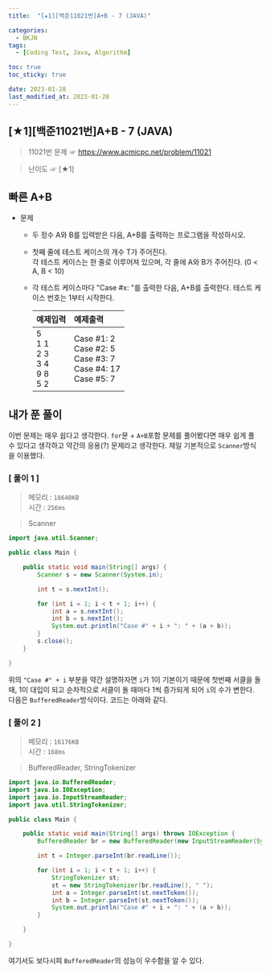 ```yaml
---
title:  "[★1][백준11021번]A+B - 7 (JAVA)" 

categories:
  - BKJN
tags:
  - [Coding Test, Java, Algorithm]

toc: true
toc_sticky: true

date: 2023-01-28
last_modified_at: 2023-01-28
---
```

[★1][백준11021번]A+B - 7 (JAVA)
----
> 11021번 문제 ☞ <https://www.acmicpc.net/problem/11021>  

> 난이도 ☞ [★1]
  
## 빠른 A+B  
  
- 문제
  - 두 정수 A와 B를 입력받은 다음, A+B를 출력하는 프로그램을 작성하시오.
  - 첫째 줄에 테스트 케이스의 개수 T가 주어진다.<br>각 테스트 케이스는 한 줄로 이루어져 있으며, 각 줄에 A와 B가 주어진다. (0 < A, B < 10)
  - 각 테스트 케이스마다 "Case #x: "를 출력한 다음, A+B를 출력한다. 테스트 케이스 번호는 1부터 시작한다.
    
	|예제입력|예제출력|
	|:--|:--|
	|5<br>1 1<br>2 3<br>3 4<br>9 8<br>5 2|Case #1: 2<br>Case #2: 5<br>Case #3: 7<br>Case #4: 17<br>Case #5: 7|

  
## 내가 푼 풀이  
이번 문제는 매우 쉽다고 생각한다. `for`문 + `A+B`포함 문제를 풀어봤다면 매우 쉽게 풀 수 있다고 생각하고 약간의 응용(?) 문제라고 생각한다. 제일 기본적으로 `Scanner`방식을 이용했다.
### [ 풀이 1 ]  
>메모리 : `18640KB`  
>시간 : `256ms`  

> Scanner
  
```java
import java.util.Scanner;

public class Main {

	public static void main(String[] args) {
		Scanner s = new Scanner(System.in);

		int t = s.nextInt();

		for (int i = 1; i < t + 1; i++) {
			int a = s.nextInt();
			int b = s.nextInt();
			System.out.println("Case #" + i + ": " + (a + b));
		}
		s.close();
	}

}
```
위의 `"Case #" + i` 부분을 약간 설명하자면 `i`가 1이 기본이기 때문에 첫번째 서클을 돌 때, 1이 대입이 되고 순차적으로 서클이 돌 때마다 1씩 증가되게 되어 `i`의 수가 변한다. 다음은 `BufferedReader`방식이다. 코드는 아래와 같다.
### [ 풀이 2 ]  
>메모리 : `16176KB`  
>시간 : `168ms`  
  
>BufferedReader, StringTokenizer
  
```java
import java.io.BufferedReader;
import java.io.IOException;
import java.io.InputStreamReader;
import java.util.StringTokenizer;

public class Main {

	public static void main(String[] args) throws IOException {
		BufferedReader br = new BufferedReader(new InputStreamReader(System.in));

		int t = Integer.parseInt(br.readLine());

		for (int i = 1; i < t + 1; i++) {
			StringTokenizer st;
			st = new StringTokenizer(br.readLine(), " ");
			int a = Integer.parseInt(st.nextToken());
			int b = Integer.parseInt(st.nextToken());
			System.out.println("Case #" + i + ": " + (a + b));
		}

	}

}
```
여기서도 보다시피 `BufferedReader`의 성능이 우수함을 알 수 있다.